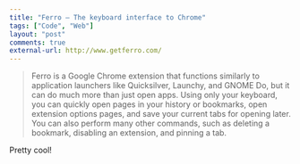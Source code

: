 ```yaml
---
title: "Ferro – The keyboard interface to Chrome"
tags: ["Code", "Web"]
layout: "post"
comments: true
external-url: http://www.getferro.com/
---
```


> Ferro is a Google Chrome extension that functions similarly to application launchers like Quicksilver, Launchy, and GNOME Do, but it can do much more than just open apps. Using only your keyboard, you can quickly open pages in your history or bookmarks, open extension options pages, and save your current tabs for opening later. You can also perform many other commands, such as deleting a bookmark, disabling an extension, and pinning a tab.

Pretty cool!

